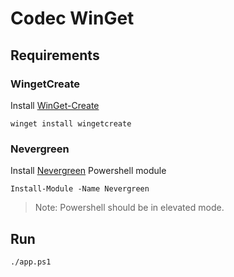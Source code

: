 # Codec WinGet

## Requirements

### WingetCreate

Install [WinGet-Create](https://github.com/microsoft/winget-create)

```pwsh
winget install wingetcreate
```

### Nevergreen

Install [Nevergreen](https://github.com/DanGough/Nevergreen) Powershell module

```pwsh
Install-Module -Name Nevergreen
```

>Note: Powershell should be in elevated mode.

## Run

```pwsh
./app.ps1
```
